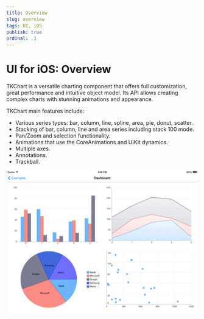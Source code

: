 ```yaml
---
title: Overview
slug: overview
tags: UI, iOS
publish: true
ordinal: .1
---
```


# UI for iOS: Overview

TKChart is a versatile charting component that offers full customization, great performance and intuitive object model. Its API allows creating complex charts with stunning animations and appearance. 

TKChart main features include:

- Various series types: bar, column, line, spline, area, pie, donut, scatter.
- Stacking of bar, column, line and area series including stack 100 mode.
- Pan/Zoom and selection functionality.
- Animations that use the CoreAnimations and UIKit dynamics.
- Multiple axes.
- Annotations.
- Trackball.

<img src="images/chart-overview001.png"/>